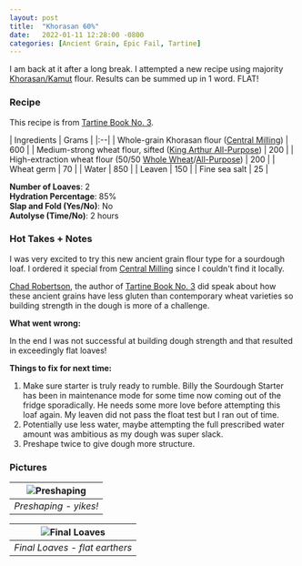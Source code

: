 ```yaml
---
layout: post
title:  "Khorasan 60%"
date:   2022-01-11 12:28:00 -0800
categories: [Ancient Grain, Epic Fail, Tartine]
---
```


I am back at it after a long break. I attempted a new recipe using majority [Khorasan/Kamut](https://en.wikipedia.org/wiki/Khorasan_wheat) flour. Results can be summed up in 1 word. FLAT! 

### Recipe
This recipe is from [Tartine Book No. 3](https://www.amazon.com/dp/B00F8H0FKU/ref=dp-kindle-redirect?_encoding=UTF8&btkr=1). 

| Ingredients | Grams |
|:--| 
| Whole-grain Khorasan flour ([Central Milling](https://centralmilling.com/product/organic-whole-khorasan-flour/)) | 600 |
| Medium-strong wheat flour, sifted ([King Arthur All-Purpose](https://shop.kingarthurbaking.com/items/organic-all-purpose-flour)) | 200 |
| High-extraction wheat flour (50/50 [Whole Wheat](https://shop.kingarthurbaking.com/items/100-organic-whole-wheat-flour)/[All-Purpose](https://shop.kingarthurbaking.com/items/organic-all-purpose-flour)) | 200 |
| Wheat germ | 70 |
| Water | 850 |
| Leaven | 150 |
| Fine sea salt | 25 |

**Number of Loaves**: 2 <br />
**Hydration Percentage**: 85% <br />
**Slap and Fold (Yes/No)**: No <br />
**Autolyse (Time/No)**: 2 hours

### Hot Takes + Notes
I was very excited to try this new ancient grain flour type for a sourdough loaf. I ordered it special from [Central Milling](https://centralmilling.com/) since I couldn't find it locally. 

[Chad Robertson](https://tartinebakery.com/about), the author of [Tartine Book No. 3](https://www.amazon.com/dp/B00F8H0FKU/ref=dp-kindle-redirect?_encoding=UTF8&btkr=1) did speak about how these ancient grains have less gluten than contemporary wheat varieties so building strength in the dough is more of a challenge. 

**What went wrong:**

In the end I was not successful at building dough strength and that resulted in exceedingly flat loaves!

**Things to fix for next time:**
1. Make sure starter is truly ready to rumble. Billy the Sourdough Starter has been in maintenance mode for some time now coming out of the fridge sporadically. He needs some more love before attempting this loaf again. My leaven did not pass the float test but I ran out of time. 
2. Potentially use less water, maybe attempting the full prescribed water amount was ambitious as my dough was super slack. 
3. Preshape twice to give dough more structure.

### Pictures

| ![Preshaping](https://user-images.githubusercontent.com/15069517/149021966-baf2e206-107f-4a6d-b417-ac5c9f275df6.jpg) | 
|:--:| 
| *Preshaping - yikes!* |

| ![Final Loaves](https://user-images.githubusercontent.com/15069517/149021972-2f2077ec-650c-4c1e-b355-e52bc1a3d484.jpg) | 
|:--:| 
| *Final Loaves - flat earthers* |
